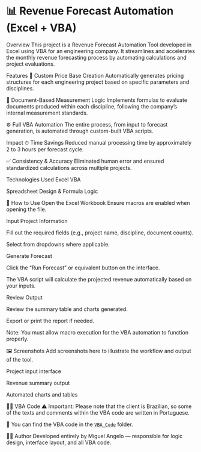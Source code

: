 # 📊 Revenue Forecast Automation (Excel + VBA)
Overview
This project is a Revenue Forecast Automation Tool developed in Excel using VBA for an engineering company. It streamlines and accelerates the monthly revenue forecasting process by automating calculations and project evaluations.

Features
🔧 Custom Price Base Creation
Automatically generates pricing structures for each engineering project based on specific parameters and disciplines.

📄 Document-Based Measurement Logic
Implements formulas to evaluate documents produced within each discipline, following the company’s internal measurement standards.

⚙️ Full VBA Automation
The entire process, from input to forecast generation, is automated through custom-built VBA scripts.

Impact
⏱ Time Savings
Reduced manual processing time by approximately 2 to 3 hours per forecast cycle.

✅ Consistency & Accuracy
Eliminated human error and ensured standardized calculations across multiple projects.

Technologies Used
Excel VBA

Spreadsheet Design & Formula Logic

🚀 How to Use
Open the Excel Workbook
Ensure macros are enabled when opening the file.

Input Project Information

Fill out the required fields (e.g., project name, discipline, document counts).

Select from dropdowns where applicable.

Generate Forecast

Click the “Run Forecast” or equivalent button on the interface.

The VBA script will calculate the projected revenue automatically based on your inputs.

Review Output

Review the summary table and charts generated.

Export or print the report if needed.

Note: You must allow macro execution for the VBA automation to function properly.

🖼️ Screenshots
Add screenshots here to illustrate the workflow and output of the tool.

Project input interface

Revenue summary output

Automated charts and tables


👩‍💻 VBA Code
⚠ Important: Please note that the client is Brazilian, so some of the texts and comments within the VBA code are written in Portuguese.

📁 You can find the VBA code in the [`VBA_Code`]([https://github.com/Angelo-77/RevenuForecast/tree/main/VBA_Code](https://github.com/Angelo-77/RevenueForecast/blob/main/VBA%20Code)) folder.

👨‍💻 Author
Developed entirely by Miguel Angelo — responsible for logic design, interface layout, and all VBA code.

